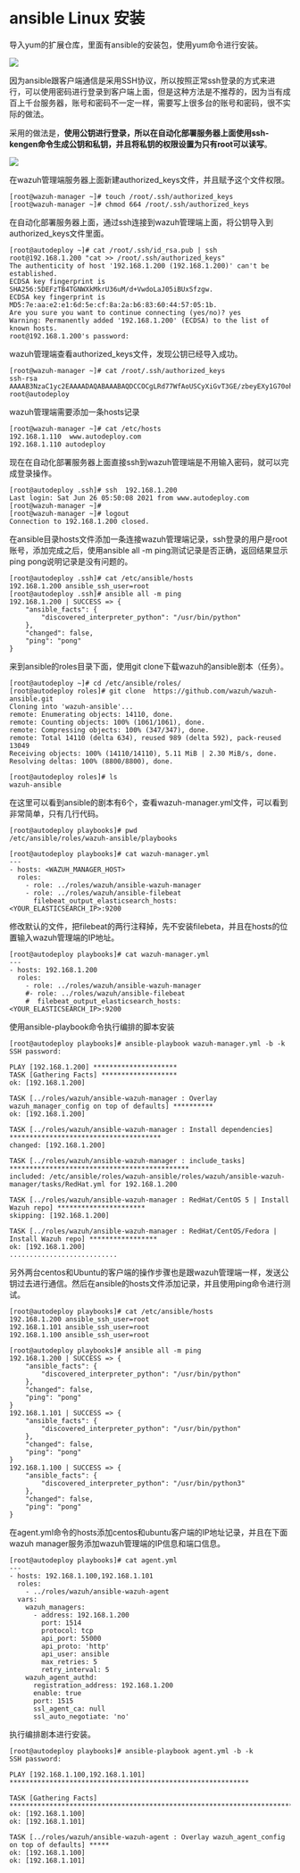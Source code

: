 # ansible Linux 安装

导入yum的扩展仓库，里面有ansible的安装包，使用yum命令进行安装。

![](../../../.gitbook/assets/image%20%2839%29.png)

因为ansible跟客户端通信是采用SSH协议，所以按照正常ssh登录的方式来进行，可以使用密码进行登录到客户端上面，但是这种方法是不推荐的，因为当有成百上千台服务器，账号和密码不一定一样，需要写上很多台的账号和密码，很不实际的做法。

采用的做法是，**使用公钥进行登录，所以在自动化部署服务器上面使用ssh-kengen命令生成公钥和私钥，并且将私钥的权限设置为只有root可以读写**。

![](../../../.gitbook/assets/image%20%2835%29.png)

在wazuh管理端服务器上面新建authorized\_keys文件，并且赋予这个文件权限。

```text
[root@wazuh-manager ~]# touch /root/.ssh/authorized_keys
[root@wazuh-manager ~]# chmod 664 /root/.ssh/authorized_keys
```

在自动化部署服务器上面，通过ssh连接到wazuh管理端上面，将公钥导入到authorized\_keys文件里面。

```text
[root@autodeploy ~]# cat /root/.ssh/id_rsa.pub | ssh root@192.168.1.200 "cat >> /root/.ssh/authorized_keys"
The authenticity of host '192.168.1.200 (192.168.1.200)' can't be established.
ECDSA key fingerprint is SHA256:5DEFzTB4TGNWXkMkrU36uM/d+VwdoLaJ05iBUxSfzgw.
ECDSA key fingerprint is MD5:7e:aa:e2:e1:6d:5e:cf:8a:2a:b6:83:60:44:57:05:1b.
Are you sure you want to continue connecting (yes/no)? yes
Warning: Permanently added '192.168.1.200' (ECDSA) to the list of known hosts.
root@192.168.1.200's password: 
```

wazuh管理端查看authorized\_keys文件，发现公钥已经导入成功。

```text
[root@wazuh-manager ~]# cat /root/.ssh/authorized_keys 
ssh-rsa AAAAB3NzaC1yc2EAAAADAQABAAABAQDCCOCgLRd77WfAoUSCyXiGvT3GE/zbeyEXy1G70ohy2c1fQ8DfAfwnK/G7wk58NSpYSdjx1DXJoKJf9ZKgUwhC18S/XzRnyCNh3Q7H6NIWBbfAs3qSdoaz2i7SB6ghqSrXSt82MPBWk1II7f/b8mgwpybQnRJXNOsXuD5axYUTmXE7EJclMpCY75bj2Atjg7Pz3ixtH8dIQQoK8+2cmtX1+E51JR1dlVXqS9xpa9Z9vYR1zrofv+o3RJm9KeKu9YZFW/KKCyM/iG4fNPjuevp3qsH8rF5q8gjJRDd3b4lV2/AC4spS02SnEq4DtdXg8znbEfLnvaooWh5FUb47SHZP root@autodeploy
```

wazuh管理端需要添加一条hosts记录

```text
[root@wazuh-manager ~]# cat /etc/hosts
192.168.1.110  www.autodeploy.com
192.168.1.110 autodeploy
```

现在在自动化部署服务器上面直接ssh到wazuh管理端是不用输入密码，就可以完成登录操作。

```text
[root@autodeploy .ssh]# ssh  192.168.1.200 
Last login: Sat Jun 26 05:50:08 2021 from www.autodeploy.com
[root@wazuh-manager ~]# 
[root@wazuh-manager ~]# logout 
Connection to 192.168.1.200 closed.
```

在ansible目录hosts文件添加一条连接wazuh管理端记录，ssh登录的用户是root账号，添加完成之后，使用ansible all -m ping测试记录是否正确，返回结果显示ping pong说明记录是没有问题的。

```text
[root@autodeploy .ssh]# cat /etc/ansible/hosts 
192.168.1.200 ansible_ssh_user=root
[root@autodeploy .ssh]# ansible all -m ping
192.168.1.200 | SUCCESS => {
    "ansible_facts": {
        "discovered_interpreter_python": "/usr/bin/python"
    }, 
    "changed": false, 
    "ping": "pong"
}
```

来到ansible的roles目录下面，使用git clone下载wazuh的ansible剧本（任务）。

```text
[root@autodeploy ~]# cd /etc/ansible/roles/
[root@autodeploy roles]# git clone  https://github.com/wazuh/wazuh-ansible.git
Cloning into 'wazuh-ansible'...
remote: Enumerating objects: 14110, done.
remote: Counting objects: 100% (1061/1061), done.
remote: Compressing objects: 100% (347/347), done.
remote: Total 14110 (delta 634), reused 989 (delta 592), pack-reused 13049
Receiving objects: 100% (14110/14110), 5.11 MiB | 2.30 MiB/s, done.
Resolving deltas: 100% (8800/8800), done.

[root@autodeploy roles]# ls
wazuh-ansible

```

在这里可以看到ansible的剧本有6个，查看wazuh-manager.yml文件，可以看到非常简单，只有几行代码。

```text
[root@autodeploy playbooks]# pwd
/etc/ansible/roles/wazuh-ansible/playbooks

[root@autodeploy playbooks]# cat wazuh-manager.yml 
---
- hosts: <WAZUH_MANAGER_HOST>
  roles:
    - role: ../roles/wazuh/ansible-wazuh-manager
    - role: ../roles/wazuh/ansible-filebeat
      filebeat_output_elasticsearch_hosts: <YOUR_ELASTICSEARCH_IP>:9200
```

修改默认的文件，把filebeat的两行注释掉，先不安装filebeta，并且在hosts的位置输入wazuh管理端的IP地址。

```text
[root@autodeploy playbooks]# cat wazuh-manager.yml 
---
- hosts: 192.168.1.200
  roles:
    - role: ../roles/wazuh/ansible-wazuh-manager
    #- role: ../roles/wazuh/ansible-filebeat
    #  filebeat_output_elasticsearch_hosts: <YOUR_ELASTICSEARCH_IP>:9200
```

使用ansible-playbook命令执行编排的脚本安装

```text
[root@autodeploy playbooks]# ansible-playbook wazuh-manager.yml -b -k
SSH password: 

PLAY [192.168.1.200] *********************
TASK [Gathering Facts] *******************
ok: [192.168.1.200]

TASK [../roles/wazuh/ansible-wazuh-manager : Overlay wazuh_manager_config on top of defaults] **********
ok: [192.168.1.200]

TASK [../roles/wazuh/ansible-wazuh-manager : Install dependencies] **************************************
changed: [192.168.1.200]

TASK [../roles/wazuh/ansible-wazuh-manager : include_tasks] *********************************************
included: /etc/ansible/roles/wazuh-ansible/roles/wazuh/ansible-wazuh-manager/tasks/RedHat.yml for 192.168.1.200

TASK [../roles/wazuh/ansible-wazuh-manager : RedHat/CentOS 5 | Install Wazuh repo] **********************
skipping: [192.168.1.200]

TASK [../roles/wazuh/ansible-wazuh-manager : RedHat/CentOS/Fedora | Install Wazuh repo] *****************
ok: [192.168.1.200]
...........................

```

另外两台centos和Ubuntu的客户端的操作步骤也是跟wazuh管理端一样，发送公钥过去进行通信。然后在ansible的hosts文件添加记录，并且使用ping命令进行测试。

```text
[root@autodeploy playbooks]# cat /etc/ansible/hosts 
192.168.1.200 ansible_ssh_user=root
192.168.1.101 ansible_ssh_user=root
192.168.1.100 ansible_ssh_user=root

[root@autodeploy playbooks]# ansible all -m ping
192.168.1.200 | SUCCESS => {
    "ansible_facts": {
        "discovered_interpreter_python": "/usr/bin/python"
    }, 
    "changed": false, 
    "ping": "pong"
}
192.168.1.101 | SUCCESS => {
    "ansible_facts": {
        "discovered_interpreter_python": "/usr/bin/python"
    }, 
    "changed": false, 
    "ping": "pong"
}
192.168.1.100 | SUCCESS => {
    "ansible_facts": {
        "discovered_interpreter_python": "/usr/bin/python3"
    }, 
    "changed": false, 
    "ping": "pong"
}
```

在agent.yml命令的hosts添加centos和ubuntu客户端的IP地址记录，并且在下面wazuh manager服务添加wazuh管理端的IP信息和端口信息。

```text
[root@autodeploy playbooks]# cat agent.yml 
---
- hosts: 192.168.1.100,192.168.1.101
  roles:
    - ../roles/wazuh/ansible-wazuh-agent
  vars:
    wazuh_managers:
      - address: 192.168.1.200
        port: 1514
        protocol: tcp
        api_port: 55000
        api_proto: 'http'
        api_user: ansible
        max_retries: 5
        retry_interval: 5
    wazuh_agent_authd:
      registration_address: 192.168.1.200 
      enable: true
      port: 1515
      ssl_agent_ca: null
      ssl_auto_negotiate: 'no'
```

执行编排剧本进行安装。

```text
[root@autodeploy playbooks]# ansible-playbook agent.yml -b -k
SSH password: 

PLAY [192.168.1.100,192.168.1.101] ************************************************************

TASK [Gathering Facts] ************************************************************************
ok: [192.168.1.100]
ok: [192.168.1.101]

TASK [../roles/wazuh/ansible-wazuh-agent : Overlay wazuh_agent_config on top of defaults] *****
ok: [192.168.1.100]
ok: [192.168.1.101]

```

